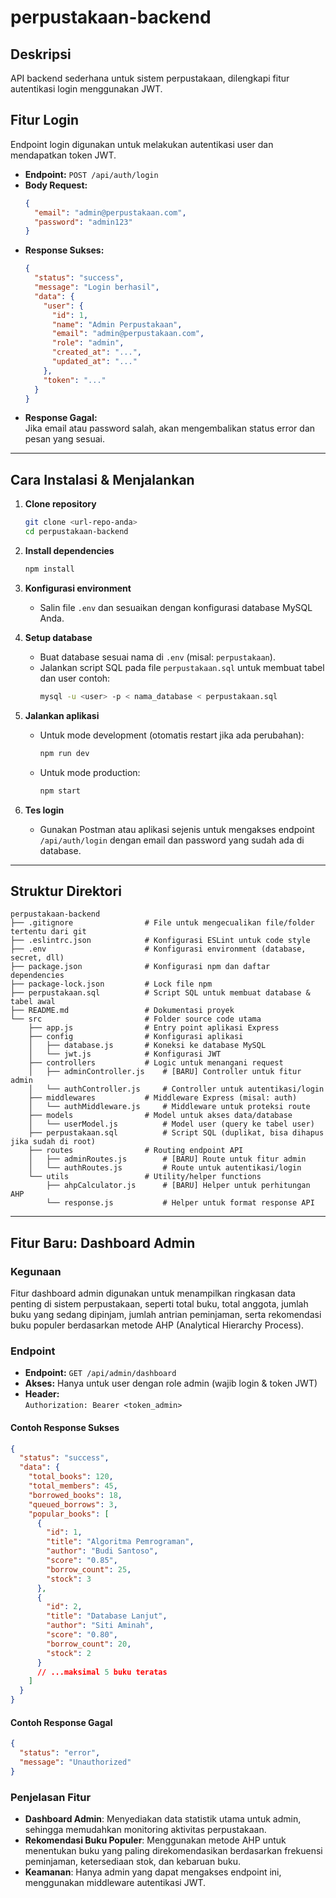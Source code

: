 # perpustakaan-backend

## Deskripsi
API backend sederhana untuk sistem perpustakaan, dilengkapi fitur autentikasi login menggunakan JWT.

## Fitur Login
Endpoint login digunakan untuk melakukan autentikasi user dan mendapatkan token JWT.

- **Endpoint:** `POST /api/auth/login`
- **Body Request:**  
  ```json
  {
    "email": "admin@perpustakaan.com",
    "password": "admin123"
  }
  ```
- **Response Sukses:**
  ```json
  {
    "status": "success",
    "message": "Login berhasil",
    "data": {
      "user": {
        "id": 1,
        "name": "Admin Perpustakaan",
        "email": "admin@perpustakaan.com",
        "role": "admin",
        "created_at": "...",
        "updated_at": "..."
      },
      "token": "..."
    }
  }
  ```
- **Response Gagal:**  
  Jika email atau password salah, akan mengembalikan status error dan pesan yang sesuai.

---

## Cara Instalasi & Menjalankan

1. **Clone repository**
   ```bash
   git clone <url-repo-anda>
   cd perpustakaan-backend
   ```

2. **Install dependencies**
   ```bash
   npm install
   ```

3. **Konfigurasi environment**
   - Salin file `.env` dan sesuaikan dengan konfigurasi database MySQL Anda.

4. **Setup database**
   - Buat database sesuai nama di `.env` (misal: `perpustakaan`).
   - Jalankan script SQL pada file `perpustakaan.sql` untuk membuat tabel dan user contoh:
     ```bash
     mysql -u <user> -p < nama_database < perpustakaan.sql
     ```

5. **Jalankan aplikasi**
   - Untuk mode development (otomatis restart jika ada perubahan):
     ```bash
     npm run dev
     ```
   - Untuk mode production:
     ```bash
     npm start
     ```

6. **Tes login**
   - Gunakan Postman atau aplikasi sejenis untuk mengakses endpoint `/api/auth/login` dengan email dan password yang sudah ada di database.

---

## Struktur Direktori

```
perpustakaan-backend
├── .gitignore                # File untuk mengecualikan file/folder tertentu dari git
├── .eslintrc.json            # Konfigurasi ESLint untuk code style
├── .env                      # Konfigurasi environment (database, secret, dll)
├── package.json              # Konfigurasi npm dan daftar dependencies
├── package-lock.json         # Lock file npm
├── perpustakaan.sql          # Script SQL untuk membuat database & tabel awal
├── README.md                 # Dokumentasi proyek
└── src                       # Folder source code utama
    ├── app.js                # Entry point aplikasi Express
    ├── config                # Konfigurasi aplikasi
    │   ├── database.js       # Koneksi ke database MySQL
    │   └── jwt.js            # Konfigurasi JWT
    ├── controllers           # Logic untuk menangani request
    │   ├── adminController.js    # [BARU] Controller untuk fitur admin
    │   └── authController.js     # Controller untuk autentikasi/login
    ├── middlewares           # Middleware Express (misal: auth)
    │   └── authMiddleware.js     # Middleware untuk proteksi route
    ├── models                # Model untuk akses data/database
    │   └── userModel.js          # Model user (query ke tabel user)
    ├── perpustakaan.sql          # Script SQL (duplikat, bisa dihapus jika sudah di root)
    ├── routes                # Routing endpoint API
    │   ├── adminRoutes.js        # [BARU] Route untuk fitur admin
    │   └── authRoutes.js         # Route untuk autentikasi/login
    └── utils                 # Utility/helper functions
        ├── ahpCalculator.js      # [BARU] Helper untuk perhitungan AHP
        └── response.js           # Helper untuk format response API
```

---

## Fitur Baru: Dashboard Admin

### Kegunaan
Fitur dashboard admin digunakan untuk menampilkan ringkasan data penting di sistem perpustakaan, seperti total buku, total anggota, jumlah buku yang sedang dipinjam, jumlah antrian peminjaman, serta rekomendasi buku populer berdasarkan metode AHP (Analytical Hierarchy Process).

### Endpoint

- **Endpoint:** `GET /api/admin/dashboard`
- **Akses:** Hanya untuk user dengan role admin (wajib login & token JWT)
- **Header:**  
  `Authorization: Bearer <token_admin>`

#### Contoh Response Sukses
```json
{
  "status": "success",
  "data": {
    "total_books": 120,
    "total_members": 45,
    "borrowed_books": 18,
    "queued_borrows": 3,
    "popular_books": [
      {
        "id": 1,
        "title": "Algoritma Pemrograman",
        "author": "Budi Santoso",
        "score": "0.85",
        "borrow_count": 25,
        "stock": 3
      },
      {
        "id": 2,
        "title": "Database Lanjut",
        "author": "Siti Aminah",
        "score": "0.80",
        "borrow_count": 20,
        "stock": 2
      }
      // ...maksimal 5 buku teratas
    ]
  }
}
```

#### Contoh Response Gagal
```json
{
  "status": "error",
  "message": "Unauthorized"
}
```

### Penjelasan Fitur

- **Dashboard Admin**: Menyediakan data statistik utama untuk admin, sehingga memudahkan monitoring aktivitas perpustakaan.
- **Rekomendasi Buku Populer**: Menggunakan metode AHP untuk menentukan buku yang paling direkomendasikan berdasarkan frekuensi peminjaman, ketersediaan stok, dan kebaruan buku.
- **Keamanan**: Hanya admin yang dapat mengakses endpoint ini, menggunakan middleware autentikasi JWT.



